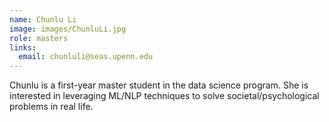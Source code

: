 ```yaml
---
name: Chunlu Li
image: images/ChunluLi.jpg
role: masters
links:
  email: chunluli@seas.upenn.edu
---
```


Chunlu is a first-year master student in the data science program. She is interested in leveraging ML/NLP techniques to solve societal/psychological problems in real life.
